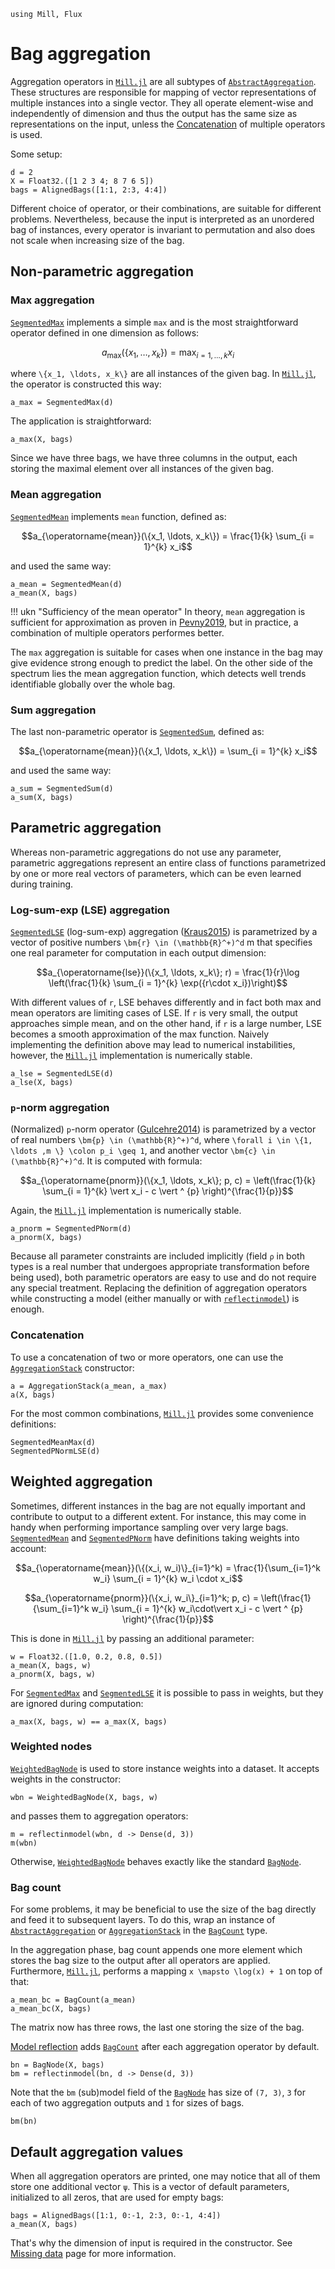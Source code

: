 ```@setup aggregation 
using Mill, Flux
```

# Bag aggregation

Aggregation operators in [`Mill.jl`](https://github.com/CTUAvastLab/Mill.jl) are all subtypes of [`AbstractAggregation`](@ref). These structures are responsible for mapping of vector representations of multiple instances into a single vector. They all operate element-wise and independently of dimension and thus the output has the same size as representations on the input, unless the [Concatenation](@ref) of multiple operators is used.

Some setup:

```@repl aggregation
d = 2
X = Float32.([1 2 3 4; 8 7 6 5])
bags = AlignedBags([1:1, 2:3, 4:4])
```

Different choice of operator, or their combinations, are suitable for different problems. Nevertheless, because the input is interpreted as an unordered bag of instances, every operator is invariant to permutation and also does not scale when increasing size of the bag.

## Non-parametric aggregation

### Max aggregation

[`SegmentedMax`](@ref) implements a simple `max` and is the most straightforward operator defined in one dimension as follows:

```math
a_{\max}(\{x_1, \ldots, x_k\}) = \max_{i = 1, \ldots, k} x_i
```

where ``\{x_1, \ldots, x_k\}`` are all instances of the given bag. In
[`Mill.jl`](https://github.com/CTUAvastLab/Mill.jl), the operator is constructed this way:

```@repl aggregation
a_max = SegmentedMax(d)
```

The application is straightforward:

```@repl aggregation
a_max(X, bags)
```

Since we have three bags, we have three columns in the output, each storing the maximal element over all instances of the given bag.

### Mean aggregation

[`SegmentedMean`](@ref) implements `mean` function, defined as:

```math
a_{\operatorname{mean}}(\{x_1, \ldots, x_k\}) = \frac{1}{k} \sum_{i = 1}^{k} x_i
```

and used the same way:

```@repl aggregation
a_mean = SegmentedMean(d)
a_mean(X, bags)
```

!!! ukn "Sufficiency of the mean operator"
    In theory, `mean` aggregation is sufficient for approximation as proven in [Pevny2019](@cite), but in practice, a combination of multiple operators performes better.

The `max` aggregation is suitable for cases when one instance in the bag may give evidence strong enough to predict the label. On the other side of the spectrum lies the mean aggregation function, which detects well trends identifiable globally over the whole bag.

### Sum aggregation

The last non-parametric operator is [`SegmentedSum`](@ref), defined as:

```math
a_{\operatorname{mean}}(\{x_1, \ldots, x_k\}) = \sum_{i = 1}^{k} x_i
```

and used the same way:

```@repl aggregation
a_sum = SegmentedSum(d)
a_sum(X, bags)
```
## Parametric aggregation

Whereas non-parametric aggregations do not use any parameter, parametric aggregations represent an entire class of functions parametrized by one or more real vectors of parameters, which can be even learned during training.

### Log-sum-exp (LSE) aggregation

[`SegmentedLSE`](@ref) (log-sum-exp) aggregation ([Kraus2015](@cite)) is parametrized by a vector of positive numbers ``\bm{r} \in (\mathbb{R}^+)^d`` m that specifies one real parameter for computation in each output dimension:

```math
a_{\operatorname{lse}}(\{x_1, \ldots, x_k\}; r) = \frac{1}{r}\log \left(\frac{1}{k} \sum_{i = 1}^{k} \exp({r\cdot x_i})\right)
```

With different values of ``r``, LSE behaves differently and in fact both max and mean operators are
limiting cases of LSE. If ``r`` is very small, the output approaches simple mean, and on the other
hand, if ``r`` is a large number, LSE becomes a smooth approximation of the max function. Naively
implementing the definition above may lead to numerical instabilities, however, the
[`Mill.jl`](https://github.com/CTUAvastLab/Mill.jl) implementation is numerically stable.

```@repl aggregation
a_lse = SegmentedLSE(d)
a_lse(X, bags)
```

### ``p``-norm aggregation

(Normalized) ``p``-norm operator ([Gulcehre2014](@cite)) is parametrized by a vector of real numbers ``\bm{p} \in (\mathbb{R}^+)^d``, where ``\forall i \in \{1, \ldots ,m \} \colon p_i \geq 1``, and another vector ``\bm{c} \in (\mathbb{R}^+)^d``. It is computed with formula:

```math
a_{\operatorname{pnorm}}(\{x_1, \ldots, x_k\}; p, c) = \left(\frac{1}{k} \sum_{i = 1}^{k} \vert x_i - c \vert ^ {p} \right)^{\frac{1}{p}}
```

Again, the [`Mill.jl`](https://github.com/CTUAvastLab/Mill.jl) implementation is numerically stable.

```@repl aggregation
a_pnorm = SegmentedPNorm(d)
a_pnorm(X, bags)
```

Because all parameter constraints are included implicitly (field `ρ` in both types is a real number that undergoes appropriate transformation before being used), both parametric operators are easy to use and do not require any special treatment. Replacing the definition of aggregation operators while constructing a model (either manually or with [`reflectinmodel`](@ref)) is enough.

### Concatenation

To use a concatenation of two or more operators, one can use the [`AggregationStack`](@ref) constructor:

```@repl aggregation
a = AggregationStack(a_mean, a_max)
a(X, bags)
```

For the most common combinations, [`Mill.jl`](https://github.com/CTUAvastLab/Mill.jl) provides some
convenience definitions:

```@repl aggregation
SegmentedMeanMax(d)
SegmentedPNormLSE(d)
```

## Weighted aggregation

Sometimes, different instances in the bag are not equally important and contribute to output to a different extent. For instance, this may come in handy when performing importance sampling over very large bags. [`SegmentedMean`](@ref) and [`SegmentedPNorm`](@ref) have definitions taking weights into account:

```math
a_{\operatorname{mean}}(\{(x_i, w_i)\}_{i=1}^k) = \frac{1}{\sum_{i=1}^k w_i} \sum_{i = 1}^{k} w_i \cdot x_i
```

```math
a_{\operatorname{pnorm}}(\{x_i, w_i\}_{i=1}^k; p, c) = \left(\frac{1}{\sum_{i=1}^k w_i} \sum_{i = 1}^{k} w_i\cdot\vert x_i - c \vert ^ {p} \right)^{\frac{1}{p}}
```

This is done in [`Mill.jl`](https://github.com/CTUAvastLab/Mill.jl) by passing an additional
parameter:

```@repl aggregation
w = Float32.([1.0, 0.2, 0.8, 0.5])
a_mean(X, bags, w)
a_pnorm(X, bags, w)
```

For [`SegmentedMax`](@ref) and [`SegmentedLSE`](@ref) it is possible to pass in weights, but they are ignored during computation:

```@repl aggregation
a_max(X, bags, w) == a_max(X, bags)
```

### Weighted nodes

[`WeightedBagNode`](@ref) is used to store instance weights into a dataset. It accepts weights in the constructor:

```@repl aggregation
wbn = WeightedBagNode(X, bags, w)
```

and passes them to aggregation operators:

```@repl aggregation
m = reflectinmodel(wbn, d -> Dense(d, 3))
m(wbn)
```

Otherwise, [`WeightedBagNode`](@ref) behaves exactly like the standard [`BagNode`](@ref).

### Bag count

For some problems, it may be beneficial to use the size of the bag directly and feed it to subsequent layers. To do this, wrap an instance of [`AbstractAggregation`](@ref) or [`AggregationStack`](@ref) in the [`BagCount`](@ref) type.

In the aggregation phase, bag count appends one more element which stores the bag size to the output
after all operators are applied. Furthermore, [`Mill.jl`](https://github.com/CTUAvastLab/Mill.jl),
performs a mapping ``x \mapsto \log(x) + 1`` on top of that:

```@repl aggregation
a_mean_bc = BagCount(a_mean)
a_mean_bc(X, bags)
```

The matrix now has three rows, the last one storing the size of the bag.

[Model reflection](@ref) adds [`BagCount`](@ref) after each aggregation operator by default.

```@repl aggregation
bn = BagNode(X, bags)
bm = reflectinmodel(bn, d -> Dense(d, 3))
```

Note that the `bm` (sub)model field of the [`BagNode`](@ref) has size of `(7, 3)`, `3` for each of two aggregation outputs and `1` for sizes of bags.

```@repl aggregation
bm(bn)
```

## Default aggregation values

When all aggregation operators are printed, one may notice that all of them store one additional vector `ψ`. This is a vector of default parameters, initialized to all zeros, that are used for empty bags:

```@repl aggregation
bags = AlignedBags([1:1, 0:-1, 2:3, 0:-1, 4:4])
a_mean(X, bags)
```

That's why the dimension of input is required in the constructor. See [Missing data](@ref) page for more information.
